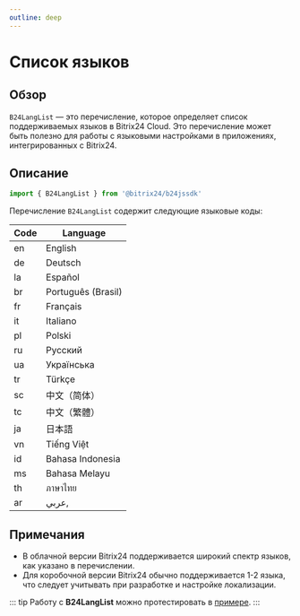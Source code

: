 ```yaml
---
outline: deep
---
```


# Список языков

## Обзор

`B24LangList` — это перечисление, которое определяет список поддерживаемых языков в Bitrix24 Cloud.
Это перечисление может быть полезно для работы с языковыми настройками в приложениях, интегрированных с Bitrix24.

## Описание

```ts
import { B24LangList } from '@bitrix24/b24jssdk'
```

Перечисление `B24LangList` содержит следующие языковые коды:

| Code | Language           |
|------|--------------------|
| en   | English            |
| de   | Deutsch            |
| la   | Español            |
| br   | Português (Brasil) |
| fr   | Français           |
| it   | Italiano           |
| pl   | Polski             |
| ru   | Русский            |
| ua   | Українська         |
| tr   | Türkçe             |
| sc   | 中文（简体）             |
| tc   | 中文（繁體）             |
| ja   | 日本語                |
| vn   | Tiếng Việt         |
| id   | Bahasa Indonesia   |
| ms   | Bahasa Melayu      |
| th   | ภาษาไทย            |
| ar   | عربي,              |

## Примечания

- В облачной версии Bitrix24 поддерживается широкий спектр языков, как указано в перечислении.
- Для коробочной версии Bitrix24 обычно поддерживается 1-2 языка, что следует учитывать при разработке и настройке локализации.

::: tip
Работу с **B24LangList** можно протестировать в [примере](https://github.com/bitrix24/b24sdk-examples/blob/main/js/03-nuxt-frame/pages/index.client.vue).
:::